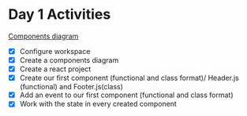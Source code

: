 # Day 1 Activities

[Components diagram](https://drive.google.com/file/d/1U8MP5o2pbKGZtgNeUAfdEqi5K9-HsXiT/view?usp=sharing)

- [x] Configure workspace 
- [x] Create a components diagram
- [x] Create a react project
- [x] Create our first component (functional and class format)/
      Header.js (functional) and Footer.js(class)
- [x] Add an event to our first component (functional and class format)
- [x] Work with the state in every created component
